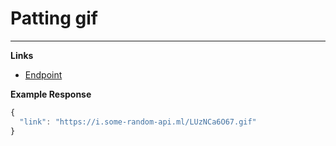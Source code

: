 # Patting gif
---------------------------------------

__Links__
* [Endpoint](https://some-random-api.ml/animu/pat)

__Example Response__ 
```js
{
  "link": "https://i.some-random-api.ml/LUzNCa6O67.gif"
}
```